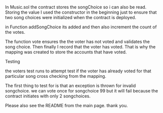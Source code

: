 In Music.sol 
the contract stores the songChoice so i can also be read. Storing the value I used the constructor 
in the beginning just to ensure that two song choices were initialized when the contract
is deployed.

in Function addSongChoice its added and then also increment the count of the votes.

The function vote ensures the the voter has not voted and validates the song choice.
Then finally I record that the voter has voted. That is why the mapping was created to store the accounts
that have voted.

Testing

the voters test runs to attempt test if the voter has already voted for that particular song
cross checking from the mapping.

The first thing to test for is that an exception is thrown for invalid songchoice. 
we can vote once for songchoice 99 but it will fail because the contract initiates with 
only 2 songchoices.

Please also see the README from the main page. thank you.
